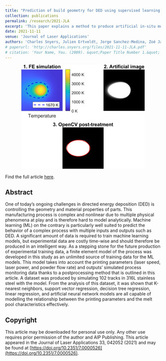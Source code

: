 ```yaml
---
title: "Prediction of build geometry for DED using supervised learning methods on simulated process monitoring data"
collection: publications
permalink: /research/2021-JLA
excerpt: 'This paper explains a method to produce artificial in-situ monitoring data of a metal AM process. A dataset produced with this method, is used to link process parameters and melt pool geometrical properties thanks to Machine Learning shallow algorithms.'
date: 2021-11-11
venue: 'Journal of Laser Applications'
authors: 'Charles Snyers, Julien Ertveldt, Jorge Sanchez-Medina, Zoé Jardon and Jan Helsen'
# paperurl: 'http://charles.snyers.org/files/2021-11-11-JLA.pdf'
# citation: 'Your Name, You. (2009). &quot;Paper Title Number 1.&quot; <i>Journal 1</i>. 1(1).'
---
```

<p align="center">
  <img src="/images/fakeImageComparison.png" width=400/>
</p>

Find the full article [here](https://charles.snyers.org/files/2021-11-11-JLA.pdf).

## Abstract
One of today’s ongoing challenges in directed energy deposition (DED) is controlling the geometry and material properties of parts. This manufacturing process is complex and nonlinear due to multiple physical phenomena at play and is therefore hard to model analytically. Machine learning (ML) on the contrary is particularly well suited to predict the behavior of a complex process with multiple inputs and outputs such as DED. A significant amount of data is required to train machine learning models, but experimental data are costly time-wise and should therefore be produced in an intelligent way. As a stepping stone for the future production of experimental training data, a finite element model of the process was developed in this study as an unlimited source of training data for the ML models. This model takes into account the printing parameters (laser speed, laser power, and powder flow rate) and outputs’ simulated process monitoring data thanks to a postprocessing method that is outlined in this article. A dataset was produced by simulating 102 tracks in 316L stainless steel with the model. From the analysis of this dataset, it was shown that K-nearest neighbors, support vector regression, decision tree regression, linear regression, and artificial neural network models are all capable of modelling the relationship between the printing parameters and the melt pool characteristics effectively.

## Copyright
This article may be downloaded for personal use only. Any other use requires prior permission of the author and AIP Publishing. This article appeared in the Journal of Laser Applications 33, 042052 (2021) and may be found at [https://doi.org/10.2351/7.0000526](https://doi.org/10.2351/7.0000526).

<!-- ![Artifical in-situ monitoring data](/images/fakeImageComparison.png){:height="50%" width="50%"} -->
<!-- [Download paper here](http://academicpages.github.io/files/paper1.pdf) -->
<!-- Recommended citation: Your Name, You. (2009). "Paper Title Number 1." <i>Journal 1</i>. 1(1). -->